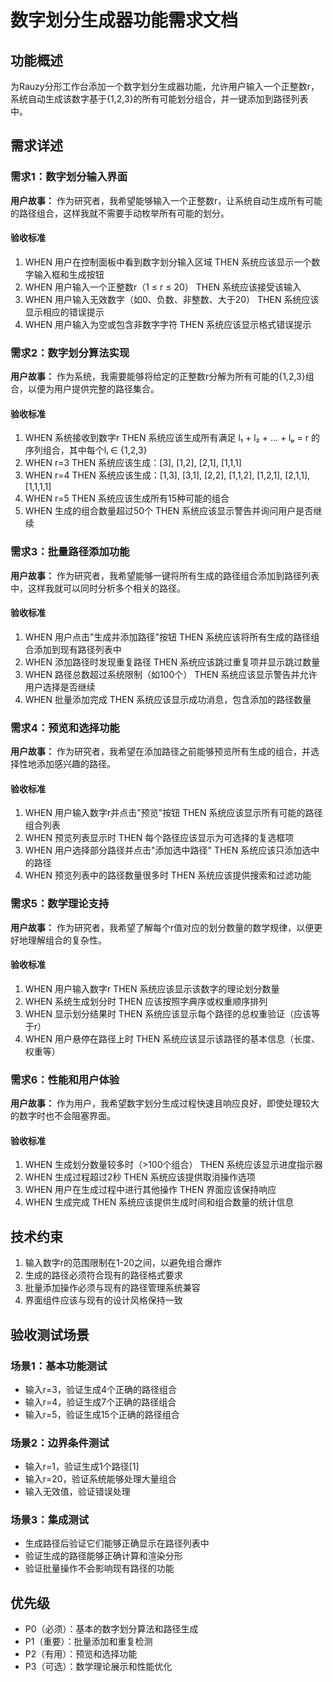 # 数字划分生成器功能需求文档

## 功能概述

为Rauzy分形工作台添加一个数字划分生成器功能，允许用户输入一个正整数r，系统自动生成该数字基于{1,2,3}的所有可能划分组合，并一键添加到路径列表中。

## 需求详述

### 需求1：数字划分输入界面

**用户故事：** 作为研究者，我希望能够输入一个正整数r，让系统自动生成所有可能的路径组合，这样我就不需要手动枚举所有可能的划分。

#### 验收标准
1. WHEN 用户在控制面板中看到数字划分输入区域 THEN 系统应该显示一个数字输入框和生成按钮
2. WHEN 用户输入一个正整数r（1 ≤ r ≤ 20） THEN 系统应该接受该输入
3. WHEN 用户输入无效数字（如0、负数、非整数、大于20） THEN 系统应该显示相应的错误提示
4. WHEN 用户输入为空或包含非数字字符 THEN 系统应该显示格式错误提示

### 需求2：数字划分算法实现

**用户故事：** 作为系统，我需要能够将给定的正整数r分解为所有可能的{1,2,3}组合，以便为用户提供完整的路径集合。

#### 验收标准
1. WHEN 系统接收到数字r THEN 系统应该生成所有满足 l₁ + l₂ + ... + lₚ = r 的序列组合，其中每个lᵢ ∈ {1,2,3}
2. WHEN r=3 THEN 系统应该生成：[3], [1,2], [2,1], [1,1,1]
3. WHEN r=4 THEN 系统应该生成：[1,3], [3,1], [2,2], [1,1,2], [1,2,1], [2,1,1], [1,1,1,1]
4. WHEN r=5 THEN 系统应该生成所有15种可能的组合
5. WHEN 生成的组合数量超过50个 THEN 系统应该显示警告并询问用户是否继续

### 需求3：批量路径添加功能

**用户故事：** 作为研究者，我希望能够一键将所有生成的路径组合添加到路径列表中，这样我就可以同时分析多个相关的路径。

#### 验收标准
1. WHEN 用户点击"生成并添加路径"按钮 THEN 系统应该将所有生成的路径组合添加到现有路径列表中
2. WHEN 添加路径时发现重复路径 THEN 系统应该跳过重复项并显示跳过数量
3. WHEN 路径总数超过系统限制（如100个） THEN 系统应该显示警告并允许用户选择是否继续
4. WHEN 批量添加完成 THEN 系统应该显示成功消息，包含添加的路径数量

### 需求4：预览和选择功能

**用户故事：** 作为研究者，我希望在添加路径之前能够预览所有生成的组合，并选择性地添加感兴趣的路径。

#### 验收标准
1. WHEN 用户输入数字r并点击"预览"按钮 THEN 系统应该显示所有可能的路径组合列表
2. WHEN 预览列表显示时 THEN 每个路径应该显示为可选择的复选框项
3. WHEN 用户选择部分路径并点击"添加选中路径" THEN 系统应该只添加选中的路径
4. WHEN 预览列表中的路径数量很多时 THEN 系统应该提供搜索和过滤功能

### 需求5：数学理论支持

**用户故事：** 作为研究者，我希望了解每个r值对应的划分数量的数学规律，以便更好地理解组合的复杂性。

#### 验收标准
1. WHEN 用户输入数字r THEN 系统应该显示该数字的理论划分数量
2. WHEN 系统生成划分时 THEN 应该按照字典序或权重顺序排列
3. WHEN 显示划分结果时 THEN 系统应该显示每个路径的总权重验证（应该等于r）
4. WHEN 用户悬停在路径上时 THEN 系统应该显示该路径的基本信息（长度、权重等）

### 需求6：性能和用户体验

**用户故事：** 作为用户，我希望数字划分生成过程快速且响应良好，即使处理较大的数字时也不会阻塞界面。

#### 验收标准
1. WHEN 生成划分数量较多时（>100个组合） THEN 系统应该显示进度指示器
2. WHEN 生成过程超过2秒 THEN 系统应该提供取消操作选项
3. WHEN 用户在生成过程中进行其他操作 THEN 界面应该保持响应
4. WHEN 生成完成 THEN 系统应该提供生成时间和组合数量的统计信息

## 技术约束

1. 输入数字r的范围限制在1-20之间，以避免组合爆炸
2. 生成的路径必须符合现有的路径格式要求
3. 批量添加操作必须与现有的路径管理系统兼容
4. 界面组件应该与现有的设计风格保持一致

## 验收测试场景

### 场景1：基本功能测试
- 输入r=3，验证生成4个正确的路径组合
- 输入r=4，验证生成7个正确的路径组合
- 输入r=5，验证生成15个正确的路径组合

### 场景2：边界条件测试
- 输入r=1，验证生成1个路径[1]
- 输入r=20，验证系统能够处理大量组合
- 输入无效值，验证错误处理

### 场景3：集成测试
- 生成路径后验证它们能够正确显示在路径列表中
- 验证生成的路径能够正确计算和渲染分形
- 验证批量操作不会影响现有路径的功能

## 优先级

- P0（必须）：基本的数字划分算法和路径生成
- P1（重要）：批量添加和重复检测
- P2（有用）：预览和选择功能
- P3（可选）：数学理论展示和性能优化